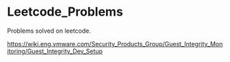 # Leetcode_Problems
Problems solved on leetcode.

https://wiki.eng.vmware.com/Security_Products_Group/Guest_Integrity_Monitoring/Guest_Integrity_Dev_Setup

